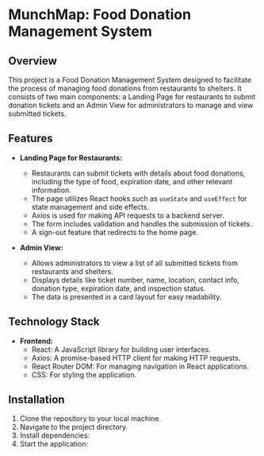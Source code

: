 # MunchMap: Food Donation Management System

## Overview

This project is a Food Donation Management System designed to facilitate the process of managing food donations from restaurants to shelters. It consists of two main components: a Landing Page for restaurants to submit donation tickets and an Admin View for administrators to manage and view submitted tickets.

## Features

- **Landing Page for Restaurants:**

  - Restaurants can submit tickets with details about food donations, including the type of food, expiration date, and other relevant information.
  - The page utilizes React hooks such as `useState` and `useEffect` for state management and side effects.
  - Axios is used for making API requests to a backend server.
  - The form includes validation and handles the submission of tickets.
  - A sign-out feature that redirects to the home page.

- **Admin View:**
  - Allows administrators to view a list of all submitted tickets from restaurants and shelters.
  - Displays details like ticket number, name, location, contact info, donation type, expiration date, and inspection status.
  - The data is presented in a card layout for easy readability.

## Technology Stack

- **Frontend:**
  - React: A JavaScript library for building user interfaces.
  - Axios: A promise-based HTTP client for making HTTP requests.
  - React Router DOM: For managing navigation in React applications.
  - CSS: For styling the application.

## Installation

1. Clone the repository to your local machine.
2. Navigate to the project directory.
3. Install dependencies:
4. Start the application:
